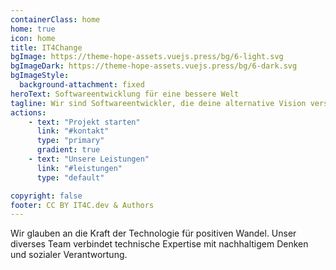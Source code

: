 ```yaml
---
containerClass: home
home: true
icon: home
title: IT4Change
bgImage: https://theme-hope-assets.vuejs.press/bg/6-light.svg
bgImageDark: https://theme-hope-assets.vuejs.press/bg/6-dark.svg
bgImageStyle:
  background-attachment: fixed
heroText: Software­entwicklung für eine bessere Welt
tagline: Wir sind Softwareentwickler, die deine alternative Vision verstehen und umsetzen. Mit technischer Expertise und persönlicher Betreuung unterstützen wir Projekte, die Positives bewirken.
actions:
    - text: "Projekt starten"
      link: "#kontakt"
      type: "primary"
      gradient: true
    - text: "Unsere Leistungen"
      link: "#leistungen"
      type: "default"

copyright: false
footer: CC BY IT4C.dev & Authors
---
```


<ContentSection title="Leistungen">
  <div class="grid grid-cols-1 md:grid-cols-2 lg:grid-cols-3 gap-6 my-8">
    <ServiceCard
      title="Webentwicklung"
      :items="['Frontend', 'Responsive Design', 'Barrierefreiheit', 'Backend']"
    />
    <ServiceCard
      title="Hosting"
      :items="['Wordpress', 'Ocelot.social', 'Zugeschnittene Lösungen', 'Nachhaltige Serverinfrastrukturen']"
    />
    <ServiceCard
      title="Mobile Anwendungen"
      :items="['Android', 'iOS', 'PWA']"
    />
    <ServiceCard
      title="Beratung & Betreuung"
      :items="['Systemarchitektur', 'DevOps & Prozessbegleitung', 'Monitoring & Security', 'Technische Konzeption', 'Agiles Projektmanagement', 'Nachhaltigkeitsanalyse']"
    />
    <ServiceCard
      title="Software-Entwicklung"
      :items="['API-Entwicklung', 'Datenbank-Design', 'Performance-Optimierung', 'Deployment-Automatisierung', 'Code-Qualität & Testing']"
    />
  </div>
</ContentSection>

<ContentSection title="Team & Werte" backgroundColor="bg-gray-50">
  <p>Wir glauben an die Kraft der Technologie für positiven Wandel. Unser diverses Team verbindet technische Expertise mit nachhaltigem Denken und sozialer Verantwortung.</p>
  <div class="grid grid-cols-1 sm:grid-cols-2 md:grid-cols-3 lg:grid-cols-4 gap-6 mt-10">
    <TeamMember
      name="Hannes"
      role="Backend"
      profileUrl="/people/hannes-heine.html"
      image="/images/portrait/hannes-heine.jpg"
    />
    <TeamMember
      name="Mathias"
      role="Testing"
      profileUrl="/people/hannes-heine.html"
      image="/images/portrait/ml-portrait.jpg"
    />
    <TeamMember
      name="Max"
      role="Frontend"
      profileUrl="/people/maximilian-harz.html"
      image="/images/portrait/max.jpg"
    />
    <TeamMember
      name="Moriz"
      role="Backend"
      profileUrl="/people/moriz-wahl.html"
      image="/images/portrait/moriz-wahl.jpg"
    />
    <TeamMember
      name="Sebastian"
      role="Frontend"
      profileUrl="/people/sebastian-stein.html"
      image="/images/portrait/moriz-wahl.jpg"
    />
    <TeamMember
      name="Ulf"
      role="Backend, Hosting"
      profileUrl="/people/ulf-gebhardt.html"
      image="/images/portrait/ulf-gebhardt.jpg"
    />
    <TeamMember
      name="Wolfgang"
      role="Backend"
      profileUrl="/people/wolfgang-huss.html"
      image="/images/portrait/Wolfgang_Huss.jpeg"
    />
  </div>
</ContentSection>

<ContentSection title="Referenzen">
  <div class="grid md:grid-cols-2 gap-8">
    <ProjectCard
      title="Nachhaltigkeits-Portal"
      description="Vernetzungsplattform für lokale Initiativen mit 50% Energieeinsparung durch optimierte Architektur."
      image="/projects/sustainability.jpg"
      :tags="['Webentwicklung', 'API', 'Datenbank']"
    />
    <ProjectCard
      title="Sharing Economy App"
      description="Mobile Anwendung für ressourcenschonendes Teilen mit 10.000+ aktiven Nutzern."
      image="/projects/sharing.jpg"
      :tags="['Mobile App', 'Backend', 'DevOps']"
    />
  </div>
</ContentSection>

<ContentSection title="Unser Prozess" backgroundColor="bg-gray-50">
  <ProcessStep
    number="1"
    title="Kennenlernen & Vision"
    description="Persönliches Gespräch und detaillierte Bedarfsanalyse"
  />
  <ProcessStep
    number="2"
    title="Agile Entwicklung"
    description="Technische Konzeption und iterative Umsetzung mit kontinuierlichem Feedback und automatisierten Tests"
  />
  <ProcessStep
    number="3"
    title="Launch"
    description="Deployment und Übergabe mit ausführlicher Dokumentation"
  />
  <ProcessStep
    number="4"
    title="Support"
    description="Langfristige Betreuung und Weiterentwicklung"
  />
</ContentSection>

<ContentSection title="Kontakt">
  <ContactForm />
</ContentSection>

<style>
  @import "tailwindcss";

  .vp-hero-info-wrapper {
    height: 100vh;
  }
</style>

